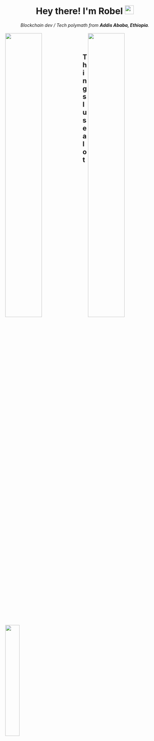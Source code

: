 <div align="center">
  <h1> Hey there! I'm Robel <img src="https://media.giphy.com/media/hvRJCLFzcasrR4ia7z/giphy.gif" width="28px" height="28px"> </h1>
  <i>Blockchain dev / Tech polymath from <b>Addis Ababa, Ethiopia</b>.</i>
</div>

<br/>

<!---
<div align="center" width=100%>
  <div>
  <img align="left" width="50%" src="https://github-readme-stats.vercel.app/api?username=Robel-Tam&theme=radical&hide=issues" />
  </div>
  <div>
    <img align="right" width="50%" src="https://github-readme-stats.vercel.app/api/top-langs/?username=Robel-Tam&layout=compact&theme=radical" />
  </div>
</div>
--->

<div>
  <div>
    <img align="left" width="48%" src="https://github-readme-stats.vercel.app/api?username=Robel-Tam&theme=radical&hide=issues"/>
    <img align="right" width="48%" src="https://github-readme-stats.vercel.app/api/top-langs/?username=Robel-Tam&layout=compact&theme=radical" />
  </div>
</div>
<br/><br/>

## Things I use a lot
<br/>
<img src="https://media.giphy.com/media/ch1Z4rUWBZBnO/giphy.gif" width="30%"></img>
</div>
<!---
 👋 Hi, I’m @Robel-Tam
👀 I’m interested in ...
🌱 I’m currently learning ...
- 💞️ I’m looking to collaborate on ...
- 📫 How to reach me ...
--->
<!---
Robel-Tam/Robel-Tam is a ✨ special ✨ repository because its `README.md` (this file) appears on your GitHub profile.
You can click the Preview link to take a look at your changes.
--->
